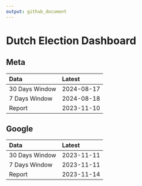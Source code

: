 ```yaml
---
output: github_document
---
```


# Dutch Election Dashboard



## Meta


|Data           |Latest     |
|:--------------|:----------|
|30 Days Window |2024-08-17 |
|7 Days Window  |2024-08-18 |
|Report         |2023-11-10 |

## Google


|Data           |Latest     |
|:--------------|:----------|
|30 Days Window |2023-11-11 |
|7 Days Window  |2023-11-11 |
|Report         |2023-11-14 |
